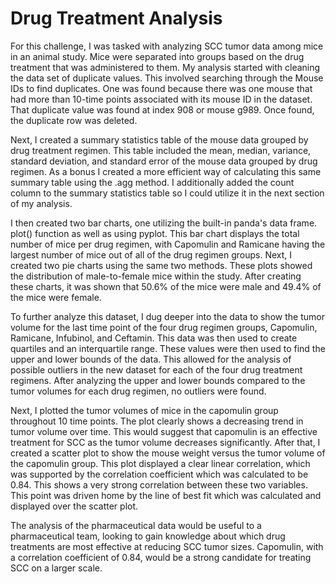 # Drug Treatment Analysis

For this challenge, I was tasked with analyzing SCC tumor data among mice in an animal study. Mice were separated into groups based on the drug treatment that was administered to them. My analysis started with cleaning the data set of duplicate values. This involved searching through the Mouse IDs to find duplicates. One was found because there was one mouse that had more than 10-time points associated with its mouse ID in the dataset. That duplicate value was found at index 908 or mouse g989. Once found, the duplicate row was deleted.

Next, I created a summary statistics table of the mouse data grouped by drug treatment regimen. This table included the mean, median, variance, standard deviation, and standard error of the mouse data grouped by drug regimen. As a bonus I created a more efficient way of calculating this same summary table using the .agg method. I additionally added the count column to the summary statistics table so I could utilize it in the next section of my analysis.

I then created two bar charts, one utilizing the built-in panda's data frame. plot() function as well as using pyplot. This bar chart displays the total number of mice per drug regimen, with Capomulin and Ramicane having the largest number of mice out of all of the drug regimen groups. Next, I created two pie charts using the same two methods. These plots showed the distribution of male-to-female mice within the study. After creating these charts, it was shown that 50.6% of the mice were male and 49.4% of the mice were female.

To further analyze this dataset, I dug deeper into the data to show the tumor volume for the last time point of the four drug regimen groups, Capomulin, Ramicane, Infubinol, and Ceftamin. This data was then used to create quartiles and an interquartile range. These values were then used to find the upper and lower bounds of the data. This allowed for the analysis of possible outliers in the new dataset for each of the four drug treatment regimens. After analyzing the upper and lower bounds compared to the tumor volumes for each drug regimen, no outliers were found.

Next, I plotted the tumor volumes of mice in the capomulin group throughout 10 time points. The plot clearly shows a decreasing trend in tumor volume over time. This would suggest that capomulin is an effective treatment for SCC as the tumor volume decreases significantly. After that, I created a scatter plot to show the mouse weight versus the tumor volume of the capomulin group. This plot displayed a clear linear correlation, which was supported by the correlation coefficient which was calculated to be 0.84. This shows a very strong correlation between these two variables. This point was driven home by the line of best fit which was calculated and displayed over the scatter plot.

The analysis of the pharmaceutical data would be useful to a pharmaceutical team, looking to gain knowledge about which drug treatments are most effective at reducing SCC tumor sizes. Capomulin, with a correlation coefficient of 0.84, would be a strong candidate for treating SCC on a larger scale. 


